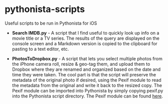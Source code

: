 # pythonista-scripts
Useful scripts to be run in Pythonista for iOS

- **Search IMDB.py** - A script that I find useful to quickly look up info on a movie title or a TV series.  The results of the query are displayed on the console screen and a Markdown version is copied to the clipboard for pasting to a text editor, etc.

- **PhotosToDropbox.py** - A script that lets you select multiple photos from the iPhone camera roll, resize & geo-tag them, and upload them to Dropbox where they are renamed and organized based on the date and time they were taken.  The cool part is that the script will preserve the metadata of the original photo if desired, using the Pexif module to read the metadata from the original and write it back to the resized copy.  The Pexif module can be imported into Pythonista by simply copying pexif.py into the Pythonista script directory. The Pexif module can be found [here](https://github.com/bennoleslie/pexif).
